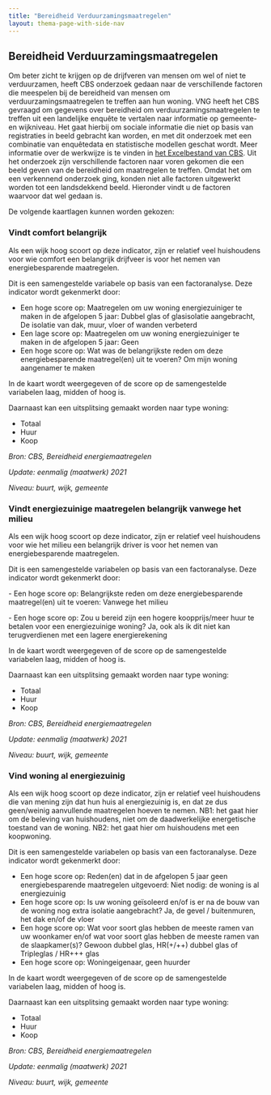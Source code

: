 ```yaml
---
title: "Bereidheid Verduurzamingsmaatregelen"
layout: thema-page-with-side-nav
---
```


## Bereidheid Verduurzamingsmaatregelen

Om beter zicht te krijgen op de drijfveren van mensen om wel of niet te verduurzamen, heeft CBS onderzoek gedaan naar de verschillende factoren die meespelen bij de bereidheid van mensen om verduurzamingsmaatregelen te treffen aan hun woning. 
VNG heeft het CBS gevraagd om gegevens over bereidheid om verduurzamingsmaatregelen te treffen uit een landelijke enquête te vertalen naar informatie op gemeente- en wijkniveau. Het gaat hierbij om sociale informatie die niet op basis van 
registraties in beeld gebracht kan worden, en met dit onderzoek met een combinatie van enquêtedata en statistische modellen geschat wordt. Meer informatie over de werkwijze is te vinden in 
[het Excelbestand van CBS](https://www.cbs.nl/nl-nl/maatwerk/2023/14/bereidheid-energietransitiemaatregelen-2021). 
Uit het onderzoek zijn verschillende factoren naar voren gekomen die een beeld geven van de bereidheid om maatregelen te treffen. Omdat het om een verkennend onderzoek ging, konden niet alle factoren uitgewerkt worden tot een landsdekkend beeld. 
Hieronder vindt u de factoren waarvoor dat wel gedaan is.

De volgende kaartlagen kunnen worden gekozen:

### Vindt comfort belangrijk

Als een wijk hoog scoort op deze indicator, zijn er relatief veel huishoudens voor wie comfort een belangrijk drijfveer is voor het nemen van energiebesparende maatregelen.

Dit is een samengestelde variabele op basis van een factoranalyse. Deze indicator wordt gekenmerkt door:

- Een hoge score op: Maatregelen om uw woning energiezuiniger te maken in de afgelopen 5 jaar: Dubbel glas of glasisolatie aangebracht, De isolatie van dak, muur, vloer of wanden verbeterd
- Een lage score op: Maatregelen om uw woning energiezuiniger te maken in de afgelopen 5 jaar: Geen
- Een hoge score op: Wat was de belangrijkste reden om deze energiebesparende maatregel(en) uit te voeren? Om mijn woning aangenamer te maken

In de kaart wordt weergegeven of de score op de samengestelde variabelen laag, midden of hoog is.

Daarnaast kan een uitsplitsing gemaakt worden naar type woning:

- Totaal
- Huur
- Koop

_Bron: CBS, Bereidheid energiemaatregelen_

_Update: eenmalig (maatwerk) 2021_

_Niveau: buurt, wijk, gemeente_

### Vindt energiezuinige maatregelen belangrijk vanwege het milieu

Als een wijk hoog scoort op deze indicator, zijn er relatief veel huishoudens voor wie het milieu een belangrijk driver is voor het nemen van energiebesparende maatregelen.

Dit is een samengestelde variabelen op basis van een factoranalyse. Deze indicator wordt gekenmerkt door:

\- Een hoge score op: Belangrijkste reden om deze energiebesparende maatregel(en) uit te voeren: Vanwege het milieu

\- Een hoge score op: Zou u bereid zijn een hogere koopprijs/meer huur te betalen voor een energiezuinige woning? Ja, ook als ik dit niet kan terugverdienen met een lagere energierekening

In de kaart wordt weergegeven of de score op de samengestelde variabelen laag, midden of hoog is.

Daarnaast kan een uitsplitsing gemaakt worden naar type woning:

- Totaal
- Huur
- Koop

_Bron: CBS, Bereidheid energiemaatregelen_

_Update: eenmalig (maatwerk) 2021_

_Niveau: buurt, wijk, gemeente_

### Vind woning al energiezuinig

Als een wijk hoog scoort op deze indicator, zijn er relatief veel huishoudens die van mening zijn dat hun huis al energiezuinig is, en dat ze dus geen/weinig aanvullende maatregelen hoeven te nemen. NB1: het gaat hier om de beleving van huishoudens, niet om de daadwerkelijke energetische toestand van de woning. NB2: het gaat hier om huishoudens met een koopwoning.

Dit is een samengestelde variabelen op basis van een factoranalyse. Deze indicator wordt gekenmerkt door:

- Een hoge score op: Reden(en) dat in de afgelopen 5 jaar geen energiebesparende maatregelen uitgevoerd: Niet nodig: de woning is al energiezuinig
- Een hoge score op: Is uw woning geïsoleerd en/of is er na de bouw van de woning nog extra isolatie aangebracht? Ja, de gevel / buitenmuren, het dak en/of de vloer
- Een hoge score op: Wat voor soort glas hebben de meeste ramen van uw woonkamer en/of wat voor soort glas hebben de meeste ramen van de slaapkamer(s)? Gewoon dubbel glas, HR(+/++) dubbel glas of Tripleglas / HR+++ glas
- Een hoge score op: Woningeigenaar, geen huurder

In de kaart wordt weergegeven of de score op de samengestelde variabelen laag, midden of hoog is.

Daarnaast kan een uitsplitsing gemaakt worden naar type woning:

- Totaal
- Huur
- Koop

_Bron: CBS, Bereidheid energiemaatregelen_

_Update: eenmalig (maatwerk) 2021_

_Niveau: buurt, wijk, gemeente_
